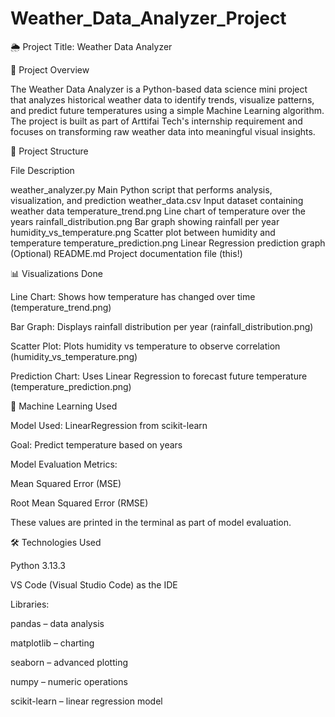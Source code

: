 # Weather_Data_Analyzer_Project

🌦 Project Title: Weather Data Analyzer

📝 Project Overview

The Weather Data Analyzer is a Python-based data science mini project that analyzes historical weather data to identify trends, visualize patterns, and predict future temperatures using a simple Machine Learning algorithm. The project is built as part of Arttifai Tech's internship requirement and focuses on transforming raw weather data into meaningful visual insights.

📁 Project Structure

File	Description

weather_analyzer.py	Main Python script that performs analysis, visualization, and prediction
weather_data.csv	Input dataset containing weather data
temperature_trend.png	Line chart of temperature over the years
rainfall_distribution.png	Bar graph showing rainfall per year
humidity_vs_temperature.png	Scatter plot between humidity and temperature
temperature_prediction.png	Linear Regression prediction graph
(Optional) README.md	Project documentation file (this!)

📊 Visualizations Done

Line Chart: Shows how temperature has changed over time (temperature_trend.png)

Bar Graph: Displays rainfall distribution per year (rainfall_distribution.png)

Scatter Plot: Plots humidity vs temperature to observe correlation (humidity_vs_temperature.png)

Prediction Chart: Uses Linear Regression to forecast future temperature (temperature_prediction.png)

🧠 Machine Learning Used

Model Used: LinearRegression from scikit-learn

Goal: Predict temperature based on years

Model Evaluation Metrics:

Mean Squared Error (MSE)

Root Mean Squared Error (RMSE)


These values are printed in the terminal as part of model evaluation.

🛠 Technologies Used

Python 3.13.3

VS Code (Visual Studio Code) as the IDE

Libraries:

pandas – data analysis

matplotlib – charting

seaborn – advanced plotting

numpy – numeric operations

scikit-learn – linear regression model













